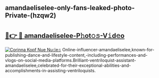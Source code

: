 ## amandaeliselee-only-fans​-leaked-photo​-Private-(hzqw2)


# <h2><a href="https://mediaupload.pro?title=amandaeliselee&ref=git">🔗👉 🔴 amandaeliselee-P𝚑ot𝚘𝚜-V𝚒d𝚎o</a></h2>

[![Corinna Kopf Nue Nu𝚍e𝚜](https://i.imgur.com/0qMVB7G.gif)](https://mediaupload.pro?title=amandaeliselee&ref=git)
Online-influencer-amandaeliselee,known-for-publishing-dance-and-lifestyle-content,-including-performances-and-vlogs-on-social-media-platforms.Brilliant-ventriloquist-assistant-amandaeliselee,celebrated-for-their-exceptional-abilities-and-accomplishments-in-assisting-ventriloquists.  